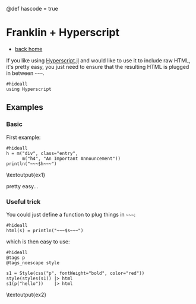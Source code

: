 @def hascode = true

# Franklin + Hyperscript

* [back home](/)

If you like using [Hyperscript.jl](https://github.com/yurivish/Hyperscript.jl) and would like to use it to include raw HTML, it's pretty easy, you just need to ensure that the resulting HTML is plugged in between `~~~`.

```julia:ini
#hideall
using Hyperscript
```

## Examples

### Basic

First example:

```julia:ex1
#hideall
h = m("div", class="entry",
      m("h4", "An Important Announcement"))
println("~~~$h~~~")
```
\textoutput{ex1}

pretty easy...

### Useful trick

You could just define a function to plug things in `~~~`:

```julia:fun
#hideall
html(s) = println("~~~$s~~~")
```

which is then easy to use:

```julia:ex2
#hideall
@tags p
@tags_noescape style

s1 = Style(css("p", fontWeight="bold", color="red"))
style(styles(s1)) |> html
s1(p("hello"))    |> html
```
\textoutput{ex2}

